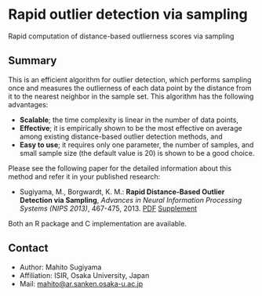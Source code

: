 Rapid outlier detection via sampling
=========================================================

Rapid computation of distance-based outlierness scores via sampling


Summary
-------

This is an efficient algorithm for outlier detection, which performs sampling once and measures the outlierness of each data point by the distance from it to the nearest neighbor in the sample set.
This algorithm has the following advantages:

* **Scalable**; the time complexity is linear in the number of data points,
* **Effective**; it is empirically shown to be the most effective on average among existing distance-based outlier detection methods, and
* **Easy to use**; it requires only one parameter, the number of samples, and small sample size (the default value is 20) is shown to be a good choice.

Please see the following paper for the detailed information about this method and refer it in your published research:

* Sugiyama, M., Borgwardt, K. M.: **Rapid Distance-Based Outlier Detection via Sampling**,
    *Advances in Neural Information Processing Systems (NIPS 2013)*, 467-475, 2013.  [PDF](http://papers.nips.cc/paper/5127-rapid-distance-based-outlier-detection-via-sampling.pdf) [Supplement](http://papers.nips.cc/paper/5127-rapid-distance-based-outlier-detection-via-sampling-supplemental.zip)


Both an R package and C implementation are available.


Contact
-------

* Author: Mahito Sugiyama
* Affiliation: ISIR, Osaka University, Japan
* Mail: mahito@ar.sanken.osaka-u.ac.jp
